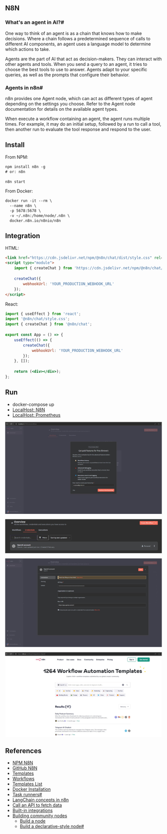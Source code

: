 ## N8N

### What's an agent in AI?#
One way to think of an agent is as a chain that knows how to make decisions. Where a chain follows a predetermined sequence of calls to different AI components, an agent uses a language model to determine which actions to take.

Agents are the part of AI that act as decision-makers. They can interact with other agents and tools. When you send a query to an agent, it tries to choose the best tools to use to answer. Agents adapt to your specific queries, as well as the prompts that configure their behavior.

### Agents in n8n#
n8n provides one Agent node, which can act as different types of agent depending on the settings you choose. Refer to the Agent node documentation for details on the available agent types.

When execute a workflow containing an agent, the agent runs multiple times. For example, it may do an initial setup, followed by a run to call a tool, then another run to evaluate the tool response and respond to the user.

## Install 
From NPM: 
```shell
npm install n8n -g
# or: n8n

n8n start
```

From Docker: 
```shell
docker run -it --rm \
  --name n8n \
  -p 5678:5678 \
  -v ~/.n8n:/home/node/.n8n \
  docker.n8n.io/n8nio/n8n
```

## Integration 

HTML:
```html
<link href="https://cdn.jsdelivr.net/npm/@n8n/chat/dist/style.css" rel="stylesheet" />
<script type="module">
	import { createChat } from 'https://cdn.jsdelivr.net/npm/@n8n/chat/dist/chat.bundle.es.js';

	createChat({
		webhookUrl: 'YOUR_PRODUCTION_WEBHOOK_URL'
	});
</script>
```

React:
```jsx
import { useEffect } from 'react';
import '@n8n/chat/style.css';
import { createChat } from '@n8n/chat';

export const App = () => {
	useEffect(() => {
		createChat({
			webhookUrl: 'YOUR_PRODUCTION_WEBHOOK_URL'
		});
	}, []);

	return (<div></div>);
};
```

## Run 
- docker-compose up
- [LocalHost: N8N](http://localhost:5678)
- [LocalHost: Prometheus](http://localhost:9090) 

![](./rsc/screenshot-trial.jpg)

![](./rsc/credentials-1.jpg)

![](./rsc/credentials.jpg)

![](./rsc/workflow.jpg)

## References
- [NPM N8N](https://www.npmjs.com/package/n8n)
- [GitHub N8N](https://github.com/n8n-io/n8n)
- [Templates](./doc/templates.md)
- [Workflows](./doc/templates.md)
- [Templates List](https://n8n.io/workflows/?integrations=OpenAI)
- [Docker Installation](https://docs.n8n.io/hosting/installation/docker/)
- [Task runners#](https://docs.n8n.io/hosting/configuration/task-runners/)
- [LangChain concepts in n8n](https://docs.n8n.io/advanced-ai/langchain/langchain-n8n/)
- [Call an API to fetch data](https://docs.n8n.io/advanced-ai/examples/api-workflow-tool/)
- [Built-in integrations](https://docs.n8n.io/integrations/builtin/node-types/)
- [Building community nodes](https://docs.n8n.io/integrations/community-nodes/build-community-nodes/)
    - [Build a node](https://docs.n8n.io/integrations/creating-nodes/build/)
    - [Build a declarative-style node#](https://docs.n8n.io/integrations/creating-nodes/build/declarative-style-node/)